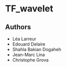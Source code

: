 # TF_wavelet


## Authors 

- Léa Larreur 
- Edouard Delaire
- Shahla Bakian Dogaheh
- Jean-Marc Lina
- Christophe Grova

